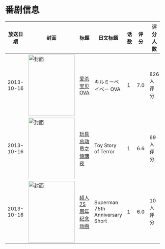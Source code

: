 # 番剧信息

|放送日期|封面|标题|日文标题|话数|评分|评分人数|
|---|---|---|---|---|---|---|
|2013-10-16|<img src="//lain.bgm.tv/pic/cover/c/bf/75/80839_ClN6h.jpg" alt="封面" style="width:150px;height:200px;object-fit:cover;">|[爱杀宝贝OVA](https://bangumi.tv/subject/80839)|キルミーベイベー OVA|1|7.0|826人评分|
|2013-10-16|<img src="//lain.bgm.tv/pic/cover/c/8c/92/106025_5CDJw.jpg" alt="封面" style="width:150px;height:200px;object-fit:cover;">|[玩具总动员之惊魂夜](https://bangumi.tv/subject/85888)|Toy Story of Terror|1|6.6|69人评分|
|2013-10-16|<img src="//lain.bgm.tv/pic/cover/c/5b/93/96806_cLz5d.jpg" alt="封面" style="width:150px;height:200px;object-fit:cover;">|[超人75周年纪念动画](https://bangumi.tv/subject/96806)|Superman 75th Anniversary Short|1|6.0|10人评分|
